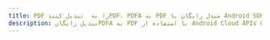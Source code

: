 ---title: PDF را به  تبدیل کنیدPDF، PDFA به PDF مبدل رایگان یا Android SDKdescription: تبدیل رایگانPDFA به PDF با استفاده از Android Cloud APIs & SDK همچنین اسناد PDF را در Cloud ایجاد، ویرایش و رندر کنید.---